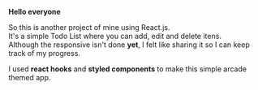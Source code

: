 **Hello everyone**

So this is another project of mine using React.js.<br>
It's a simple Todo List where you can add, edit and delete itens.<br>
Although the responsive isn't done **yet**, I felt like sharing it so I can keep
track of my progress.<br>

I used **react hooks** and **styled components** to make this simple arcade themed app.
